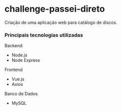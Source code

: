 # challenge-passei-direto
Criação de uma aplicação web para catálogo de discos.

### Principais tecnologias utilizadas
Backend:
- Node.js
- Node Express

Frontend
- Vue.js
- Axios

Banco de Dados
- MySQL
